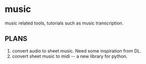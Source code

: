 # music
music related tools, tutorials such as music transcription.

## PLANS
1. convert audio to sheet music. Need some inspiration from DL.
2. convert sheet music to midi -- a new library for python.